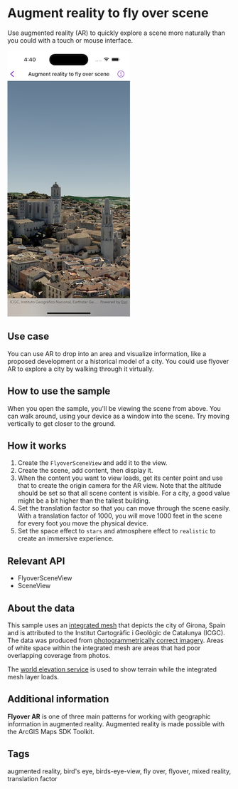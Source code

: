 # Augment reality to fly over scene

Use augmented reality (AR) to quickly explore a scene more naturally than you could with a touch or mouse interface.

![Image of augment reality to fly over scene](augment-reality-to-fly-over-scene.png)

## Use case

You can use AR to drop into an area and visualize information, like a proposed development or a historical model of a city. You could use flyover AR to explore a city by walking through it virtually.

## How to use the sample

When you open the sample, you'll be viewing the scene from above. You can walk around, using your device as a window into the scene. Try moving vertically to get closer to the ground.

## How it works

1. Create the `FlyoverSceneView` and add it to the view.
2. Create the scene, add content, then display it.
3. When the content you want to view loads, get its center point and use that to create the origin camera for the AR view. Note that the altitude should be set so that all scene content is visible. For a city, a good value might be a bit higher than the tallest building.
4. Set the translation factor so that you can move through the scene easily. With a translation factor of 1000, you will move 1000 feet in the scene for every foot you move the physical device.
5. Set the space effect to `stars` and atmosphere effect to `realistic` to create an immersive experience.

## Relevant API

* FlyoverSceneView
* SceneView

## About the data

This sample uses an [integrated mesh](https://tiles.arcgis.com/tiles/z2tnIkrLQ2BRzr6P/arcgis/rest/services/Girona_Spain/SceneServer) that depicts the city of Girona, Spain and is attributed to the Institut Cartogràfic i Geològic de Catalunya (ICGC). The data was produced from [photogrammetrically correct imagery](https://pro.arcgis.com/en/pro-app/help/data/imagery/ortho-mapping-in-arcgis-pro.htm). Areas of white space within the integrated mesh are areas that had poor overlapping coverage from photos.

The [world elevation service](https://elevation3d.arcgis.com/arcgis/rest/services/WorldElevation3D/Terrain3D/ImageServer) is used to show terrain while the integrated mesh layer loads.

## Additional information

**Flyover AR** is one of three main patterns for working with geographic information in augmented reality. Augmented reality is made possible with the ArcGIS Maps SDK Toolkit.

## Tags

augmented reality, bird's eye, birds-eye-view, fly over, flyover, mixed reality, translation factor
